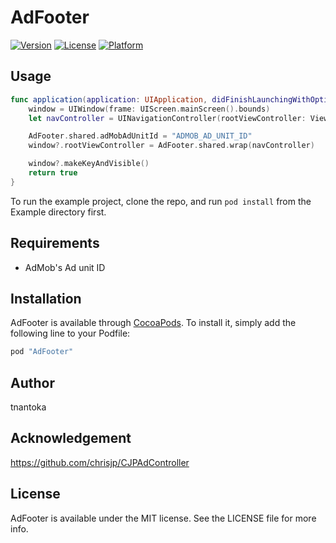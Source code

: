# AdFooter

[![Version](https://img.shields.io/cocoapods/v/AdFooter.svg?style=flat)](http://cocoapods.org/pods/AdFooter)
[![License](https://img.shields.io/cocoapods/l/AdFooter.svg?style=flat)](http://cocoapods.org/pods/AdFooter)
[![Platform](https://img.shields.io/cocoapods/p/AdFooter.svg?style=flat)](http://cocoapods.org/pods/AdFooter)

## Usage

```swift
func application(application: UIApplication, didFinishLaunchingWithOptions launchOptions: [NSObject: AnyObject]?) -> Bool {
    window = UIWindow(frame: UIScreen.mainScreen().bounds)
    let navController = UINavigationController(rootViewController: ViewController())

    AdFooter.shared.adMobAdUnitId = "ADMOB_AD_UNIT_ID"
    window?.rootViewController = AdFooter.shared.wrap(navController)

    window?.makeKeyAndVisible()
    return true
}
```

To run the example project, clone the repo, and run `pod install` from the Example directory first.

## Requirements

- AdMob's Ad unit ID

## Installation

AdFooter is available through [CocoaPods](http://cocoapods.org). To install
it, simply add the following line to your Podfile:

```ruby
pod "AdFooter"
```

## Author

tnantoka

## Acknowledgement

https://github.com/chrisjp/CJPAdController

## License

AdFooter is available under the MIT license. See the LICENSE file for more info.
